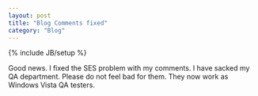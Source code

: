 ```yaml
---
layout: post
title: "Blog Comments fixed"
category: "Blog"
---
```

{% include JB/setup %}

Good news. I fixed the SES problem with my comments. I have sacked my QA department. Please do not feel bad for them. They now work as Windows Vista QA testers.